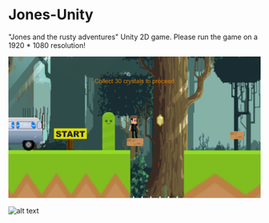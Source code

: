 # Jones-Unity
"Jones and the rusty adventures" Unity 2D game. Please run the game on a 1920 * 1080 resolution!

![alt text](https://raw.githubusercontent.com/Munanga/Jones-Unity/master/GamePics/jones.png) 

![alt text](https://raw.githubusercontent.com/Munanga/SpadesCardGame/master/GamePics/JonesMenu.png) 
